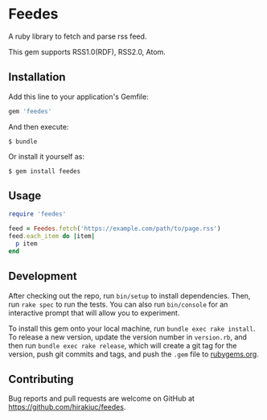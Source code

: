 # Feedes

A ruby library to fetch and parse rss feed.

This gem supports RSS1.0(RDF), RSS2.0, Atom.

## Installation

Add this line to your application's Gemfile:

```ruby
gem 'feedes'
```

And then execute:

    $ bundle

Or install it yourself as:

    $ gem install feedes

## Usage

```ruby
require 'feedes'

feed = Feedes.fetch('https://example.com/path/to/page.rss')
feed.each_item do |item|
  p item
end
```

## Development

After checking out the repo, run `bin/setup` to install dependencies. Then, run `rake spec` to run the tests. You can also run `bin/console` for an interactive prompt that will allow you to experiment.

To install this gem onto your local machine, run `bundle exec rake install`. To release a new version, update the version number in `version.rb`, and then run `bundle exec rake release`, which will create a git tag for the version, push git commits and tags, and push the `.gem` file to [rubygems.org](https://rubygems.org).

## Contributing

Bug reports and pull requests are welcome on GitHub at https://github.com/hirakiuc/feedes.

